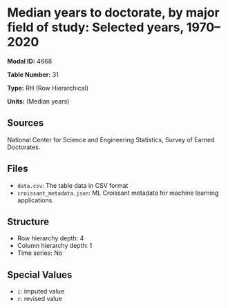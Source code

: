 # Median years to doctorate, by major field of study: Selected years, 1970&#8211;2020

**Modal ID:** 4668

**Table Number:** 31

**Type:** RH (Row Hierarchical)

**Units:** (Median years)

## Sources

National Center for Science and Engineering Statistics, Survey of Earned Doctorates.

## Files

- `data.csv`: The table data in CSV format
- `croissant_metadata.json`: ML Croissant metadata for machine learning applications

## Structure

- Row hierarchy depth: 4
- Column hierarchy depth: 1
- Time series: No

## Special Values

- `i`: imputed value
- `r`: revised value
